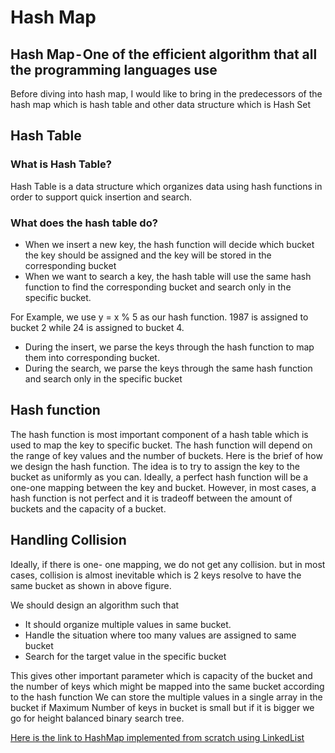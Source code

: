 # Hash Map

## Hash Map - One of the efficient algorithm that all the programming languages use

Before diving into hash map, I would like to bring in the predecessors of the hash map which is hash table and other data structure which is Hash Set


## Hash Table
### What is Hash Table?
Hash Table is a data structure which organizes data using hash functions in order to support quick insertion and search. 
### What does the hash table do?
- When we insert a new key, the hash function will decide which bucket the key should be assigned and the key will be stored in the corresponding bucket
- When we want to search a key, the hash table will use the same hash function to find the corresponding bucket and search only in the specific bucket.

For Example, we use y = x % 5 as our hash function. 1987 is assigned to bucket 2 while 24 is assigned to bucket 4.
- During the insert, we parse the keys through the hash function to map them into corresponding bucket.
- During the search, we parse the keys through the same hash function and search only in the specific bucket
## Hash function
The hash function is most important component of a hash table which is used to map the key to specific bucket. The hash function will depend on the range of key values and the number of buckets.
Here is the brief of how we design the hash function. The idea is to try to assign the key to the bucket as uniformly as you can. Ideally, a perfect hash function will be a one-one mapping between the key and bucket. However, in most cases, a hash function is not perfect and it is tradeoff between the amount of buckets and the capacity of a bucket.
## Handling Collision
Ideally, if there is one- one mapping, we do not get any collision. but in most cases, collision is almost inevitable which is 2 keys resolve to have the same bucket as shown in above figure.


We should design an algorithm such that  
- It should organize multiple values in same bucket.
- Handle the situation where too many values are assigned to same bucket
- Search for the target value in the specific bucket

This gives other important parameter which is capacity of the bucket and the number of keys which might be mapped into the same bucket according to the hash function
We can store the multiple values in a single array in the bucket if Maximum Number of keys in bucket is small but if it is bigger we go for height balanced binary search tree.

[Here is the link to HashMap implemented from scratch using LinkedList](https://github.com/shilpathota/Algorithms_Made_Easy/blob/main/HashMap/HashmapFromScratch.java)
